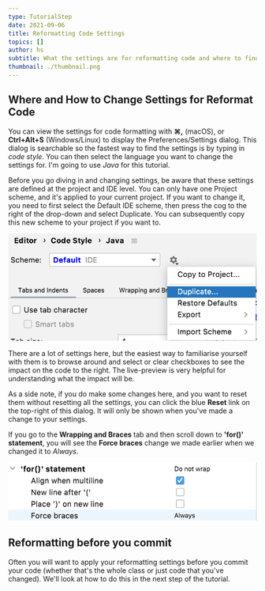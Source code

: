 ```yaml
---
type: TutorialStep
date: 2021-09-06
title: Reformatting Code Settings
topics: []
author: hs
subtitle: What the settings are for reformatting code and where to find them
thumbnail: ./thumbnail.png
---
```


## Where and How to Change Settings for Reformat Code

You can view the settings for code formatting with **⌘,** (macOS), or **Ctrl+Alt+S** (Windows/Linux) to display the Preferences/Settings dialog. This dialog is searchable so the fastest way to find the settings is by typing in _code style_. You can then select the language you want to change the settings for. I'm going to use _Java_ for this tutorial.

Before you go diving in and changing settings, be aware that these settings are defined at the project and IDE level. You can only have one Project scheme, and it's applied to your current project. If you want to change it, you need to first select the Default IDE scheme, then press the cog to the right of the drop-down and select Duplicate. You can subsequently copy this new scheme to your project if you want to.

![Copy Code Style Theme](copy-code-style-scheme.png)

There are a lot of settings here, but the easiest way to familiarise yourself with them is to browse around and select or clear checkboxes to see the impact on the code to the right. The live-preview is very helpful for understanding what the impact will be.

As a side note, if you do make some changes here, and you want to reset them without resetting all the settings, you can click the blue **Reset** link on the top-right of this dialog. It will only be shown when you've made a change to your settings.

If you go to the **Wrapping and Braces** tab and then scroll down to **'for()' statement**, you will see the **Force braces** change we made earlier when we changed it to _Always_.

![For Loop - Setting for Braces Always](for-statement-braces-setting.png)

## Reformatting before you commit

Often you will want to apply your reformatting settings before you commit your code (whether that's the whole class or just code that you've changed). We'll look at how to do this in the next step of the tutorial.
